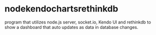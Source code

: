 # nodekendochartsrethinkdb
program that utilizes node.js server, socket.io, Kendo UI and rethinkdb to show a dashboard that auto updates as data in database changes.
